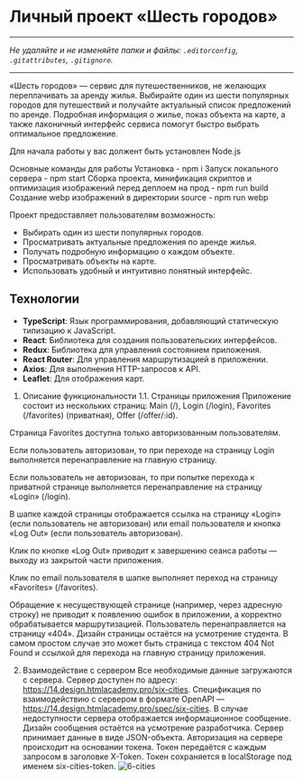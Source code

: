 # Личный проект «Шесть городов»
---

_Не удаляйте и не изменяйте папки и файлы:_
_`.editorconfig`, `.gitattributes`, `.gitignore`._

---

«Шесть городов» — сервис для путешественников, не желающих переплачивать за аренду жилья. Выбирайте один из шести популярных городов для путешествий и получайте актуальный список предложений по аренде. Подробная информация о жилье, показ объекта на карте, а также лаконичный интерфейс сервиса помогут быстро выбрать оптимальное предложение.

Для начала работы у вас должент быть установлен Node.js

Основные команды для работы
Установка - npm i
Запуск локального сервера - npm start
Сборка проекта, минификация скриптов
и оптимизация изображений перед деплоем на прод - npm run build
Создание webp изображений в директории source - npm run webp

Проект предоставляет пользователям возможность:

- Выбирать один из шести популярных городов.
- Просматривать актуальные предложения по аренде жилья.
- Получать подробную информацию о каждом объекте.
- Просматривать объекты на карте.
- Использовать удобный и интуитивно понятный интерфейс.

## Технологии

- **TypeScript**: Язык программирования, добавляющий статическую типизацию к JavaScript.
- **React**: Библиотека для создания пользовательских интерфейсов.
- **Redux**: Библиотека для управления состоянием приложения.
- **React Router**: Для управления маршрутизацией в приложении.
- **Axios**: Для выполнения HTTP-запросов к API.
- **Leaflet**: Для отображения карт.

1. Описание функциональности
1.1. Страницы приложения
Приложение состоит из нескольких страниц: Main (/), Login (/login), Favorites (/favorites) (приватная), Offer (/offer/:id).

Страница Favorites доступна только авторизованным пользователям.

Если пользователь авторизован, то при переходе на страницу Login выполняется перенаправление на главную страницу.

Если пользователь не авторизован, то при попытке перехода к приватной странице выполняется перенаправление на страницу «Login» (/login).

В шапке каждой страницы отображается ссылка на страницу «Login» (если пользователь не авторизован) или email пользователя и кнопка «Log Out» (если пользователь авторизован).

Клик по кнопке «Log Out» приводит к завершению сеанса работы — выходу из закрытой части приложения.

Клик по email пользователя в шапке выполняет переход на страницу «Favorites» (/favorites).

Обращение к несуществующей странице (например, через адресную строку) не приводит к появлению ошибок в приложении, а корректно обрабатывается маршрутизацией. Пользователь перенаправляется на страницу «404». Дизайн страницы остаётся на усмотрение студента. В самом простом случае это может быть страница с текстом 404 Not Found и ссылкой для перехода на главную страницу приложения.

2. Взаимодействие с сервером
Все необходимые данные загружаются с сервера.
Сервер доступен по адресу: https://14.design.htmlacademy.pro/six-cities.
Спецификация по взаимодействию с сервером в формате OpenAPI — https://14.design.htmlacademy.pro/spec/six-cities.
В случае недоступности сервера отображается информационное сообщение. Дизайн сообщения остаётся на усмотрение разработчика.
Сервер принимает данные в виде JSON-объекта.
Авторизация на сервере происходит на основании токена. Токен передаётся с каждым запросом в заголовке X-Token.
Токен сохраняется в localStorage под именем six-cities-token.
![6-cities](https://github.com/user-attachments/assets/81f82dae-3ca0-4876-944b-e7d220969481)
